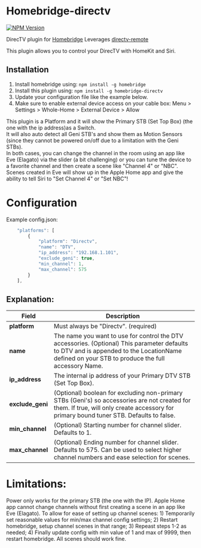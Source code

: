 # Homebridge-directv
[![NPM Version](https://img.shields.io/npm/v/homebridge-directv.svg)](https://www.npmjs.com/package/homebridge-directv)

DirecTV plugin for [Homebridge](https://github.com/nfarina/homebridge)
Leverages [directv-remote](https://www.npmjs.com/package/directv-remote)

This plugin allows you to control your DirecTV with HomeKit and Siri.

## Installation
1. Install homebridge using: `npm install -g homebridge`
2. Install this plugin using: `npm install -g homebridge-directv`
3. Update your configuration file like the example below.
4. Make sure to enable external device access on your cable box:
	Menu > Settings > Whole-Home > External Device > Allow

This plugin is a Platform and it will show the Primary STB (Set Top Box) (the one with the ip address)as a Switch.  
It will also auto detect all Geni STB's and show them as Motion Sensors (since they cannot be powered on/off due to a limitation with the Geni STBs).  
In both cases, you can change the channel in the room using an app like Eve (Elagato) via the slider (a bit challenging) or you can tune the device to a favorite channel and then create a scene like "Channel 4" or "NBC".  
Scenes created in Eve will show up in the Apple Home app and give the ability to tell Siri to "Set Channel 4" or "Set NBC"!
	
# Configuration
Example config.json:

```js
    "platforms": [
		{
			"platform": "Directv",
			"name": "DTV",
			"ip_address": "192.168.1.101",
			"exclude_geni": true,
			"min_channel": 1,
			"max_channel": 575
		}
	],
```

## Explanation:

Field           | Description
----------------|------------
**platform**    | Must always be "Directv". (required)
**name**        | The name you want to use for control the DTV accessories. (Optional) This parameter defaults to DTV and is appended to the LocationName defined on your STB to produce the full accessory Name. 
**ip_address**  | The internal ip address of your Primary DTV STB (Set Top Box).
**exclude_geni**| (Optional) boolean for excluding non-primary STBs (Geni's) so accessories are not created for them. If true, will only create accessory for primary bound tuner STB. Defaults to false.
**min_channel**| (Optional) Starting number for channel slider. Defaults to 1.
**max_channel**| (Optional) Ending number for channel slider. Defaults to 575. Can be used to select higher channel numbers and ease selection for scenes.

# Limitations:

Power only works for the primary STB (the one with the IP).
Apple Home app cannot change channels without first creating a scene in an app like Eve (Elagato). To allow for ease of setting up channel scenes: 1) Temporarily set reasonable values for min/max channel config settings; 2) Restart homebridge, setup channel scenes in that range; 3) Repeast steps 1-2 as needed; 4) Finally update config with min value of 1 and max of 9999, then restart homebridge. All scenes should work fine.